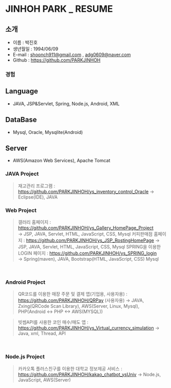 # JINHOH PARK _ RESUME

## 소개
- 이름 : 박진호
- 생년월일 : 1994/06/09
- E-mail : shoonch911@gmail.com , adg0609@naver.com
- Github : https://github.com/PARKJINHOH

### 경험
## Language
- JAVA, JSP&Servlet, Spring, Node.js, Android, XML
## DataBase
- Mysql, Oracle, Mysqlite(Android)
## Server
- AWS(Amazon Web Services), Apache Tomcat


### JAVA Project
> 재고관리 프로그램 : https://github.com/PARKJINHOH/ys_inventory_control_Oracle
-> Eclipse(IDE), JAVA

### Web Project
> 갤러리 홈페이지 : https://github.com/PARKJINHOH/ys_Gallery_HomePage_Project <br>
-> JSP, JAVA, Servlet, HTML, JavaScript, CSS, Mysql
> 커피판매점 홈페이지 : https://github.com/PARKJINHOH/ys_JSP_RostingHomePage
-> JSP, JAVA, Servlet, HTML, JavaScript, CSS, Mysql
> SPRING을 이용한 LOGIN 페이지 : https://github.com/PARKJINHOH/ys_SPRING_login <br>
-> Spring(maven), JAVA, Bootstrap(HTML, JavaScript, CSS) Mysql
<br>


### Android Project
> QR코드를 이용한 매장 주문 및 결제 앱(기업용, 사용자용) : https://github.com/PARKJINHOH/QRPay (사용자용)
-> JAVA, Zxing(QRCode Scan Library), AWS(Server, Linux, Mysql), PHP(Android <-> PHP <-> AWS(MYSQL))

> 빗썸API를 사용한 코인 매수/매도 앱 : https://github.com/PARKJINHOH/ys_Virtual_currency_simulation
-> Java, xml, Thread, API
<br>

### Node.js Project 
> 카카오톡 플러스친구를 이용한 대학교 정보제공 서비스 : https://github.com/PARKJINHOH/kakao_chatbot_ysUniv
-> Node.js, JavaScript, AWS(Server)
<br>


